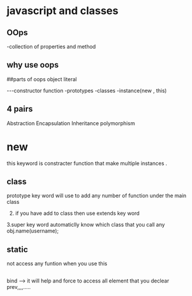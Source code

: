 # javascript and classes

## OOps
-collection of properties and method

## why use oops

##parts of oops
object literal

---constructor function
-prototypes
-classes
-instance(new , this)


## 4 pairs
Abstraction
Encapsulation
Inheritance
polymorphism

# new
this keyword is constracter function that make multiple instances . 

## class
prototype  key word will use to add any number of function  under  the main class 

2.   if you have add to class then use extends key word

3.super key word automaticlly know which class that you call any obj.name(username);

## static 
 not access any funtion when you use this 

 
 ## 
 bind --> it will help and force to access all element that you declear prev,,,,.....